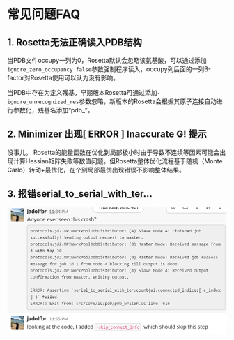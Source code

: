# 常见问题FAQ


## 1. **Rosetta无法正确读入PDB结构**

当PDB文件occupy一列为0，Rosetta默认会忽略该氨基酸，可以通过添加```-ignore_zero_occupancy false```参数强制程序读入，occupy列后面的一列B-factor对Rosetta使用可以认为没有影响。

当PDB中存在为定义残基，早期版本Rosetta可通过添加```-ignore_unrecognized_res```参数忽略，新版本的Rosetta会根据其原子连接自动进行参数化，残基名添加“pdb_”。

## **2. Minimizer 出现[ ERROR ] Inaccurate G! 提示**

没事儿。
Rosetta的能量函数在优化到局部极小时由于导数不连续等因素可能会出现计算Hessian矩阵失败等数值问题。但Rosetta整体优化流程基于随机（Monte Carlo）转动+最优化，在个别局部最优出现错误不影响整体结果。

## **3. 报错serial_to_serial_with_ter...**

![cY1BJibAN7vOdaaQCvrogw](figure/cY1BJibAN7vOdaaQCvrogw-7480159.png)

